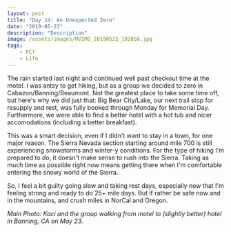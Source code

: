 ```yaml
---
layout: post
title: "Day 14: An Unexpected Zero"
date: "2019-05-23"
description: "Description"
image: /assets/images/MVIMG_20190523_102856.jpg
tags:
    - PCT
    - Life
---
```

The rain started last night and continued well past checkout time at the motel. I was antsy to get hiking, but as a group we decided to zero in Cabazon/Banning/Beaumont. Not the greatest place to take some time off, but here's why we did just that: Big Bear City/Lake, our next trail stop for resupply and rest, was fully booked through Monday for Memorial Day. Furthermore, we were able to find a better hotel with a hot tub and nicer accomodations (including a better breakfast).

This was a smart decision, even if I didn't want to stay in a town, for one major reason. The Sierra Nevada section starting around mile 700 is still experiencing snowstorms and winter-y conditions. For the type of hiking I'm prepared to do, it doesn't make sense to rush into the Sierra. Taking as much time as possible right now means getting there when I'm comfortable entering the snowy world of the Sierra.

So, I feel a bit guilty going slow and taking rest days, especially now that I'm feeling strong and ready to do 25+ mile days. But if rather be safe now and in the mountains, and crush miles in NorCal and Oregon. 

*Main Photo: Kaci and the group walking from motel to (slightly better) hotel in Banning, CA on May 23.*
